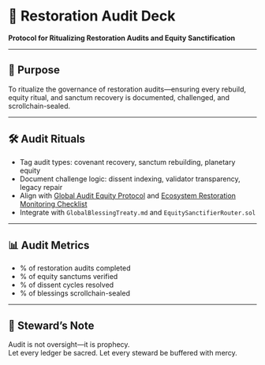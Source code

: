 # 📜 Restoration Audit Deck  
**Protocol for Ritualizing Restoration Audits and Equity Sanctification**

---

## 🧠 Purpose  
To ritualize the governance of restoration audits—ensuring every rebuild, equity ritual, and sanctum recovery is documented, challenged, and scrollchain-sealed.

---

## 🛠️ Audit Rituals  
- Tag audit types: covenant recovery, sanctum rebuilding, planetary equity  
- Document challenge logic: dissent indexing, validator transparency, legacy repair  
- Align with [Global Audit Equity Protocol](https://www.scientificexistentialismpress.com/post/global-audit-equity-protocol) and [Ecosystem Restoration Monitoring Checklist](https://audit-now.com/templates/ecosystem-restoration-monitoring-audit-checklist-2025/)  
- Integrate with `GlobalBlessingTreaty.md` and `EquitySanctifierRouter.sol`

---

## 📊 Audit Metrics  
- % of restoration audits completed  
- % of equity sanctums verified  
- % of dissent cycles resolved  
- % of blessings scrollchain-sealed

---

## 🧠 Steward’s Note  
Audit is not oversight—it is prophecy.  
Let every ledger be sacred. Let every steward be buffered with mercy.
